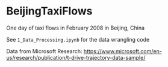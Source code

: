 # BeijingTaxiFlows

One day of taxi flows in February 2008 in Beijing, China

See `1_Data_Processing.ipynb` for the data wrangling code

Data from Microsoft Research: https://www.microsoft.com/en-us/research/publication/t-drive-trajectory-data-sample/
